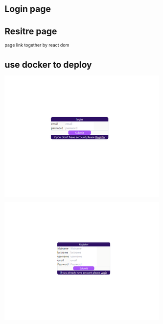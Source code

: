 # Login page

# Resitre page

page link together by react dom

# use docker to deploy

![Getting Started](./ExapleImg/logInPage.png)

![Getting Started](./ExapleImg/RegistorPage.png)
